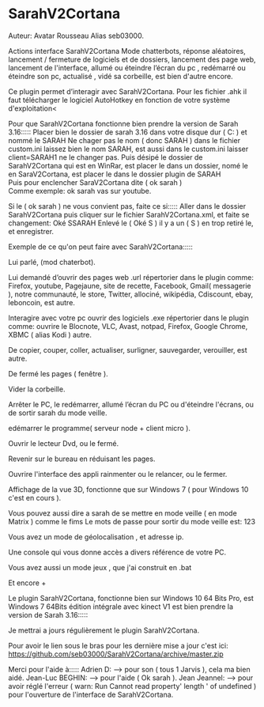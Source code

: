 # SarahV2Cortana
Auteur: Avatar Rousseau Alias seb03000.

Actions interface SarahV2Cortana
Mode chatterbots, réponse aléatoires, lancement / fermeture de logiciels et de dossiers, lancement des page web, 
lancement de l'interface, allumé ou éteindre l’écran du pc , redémarré ou éteindre son pc, actualisé , vidé sa corbeille, 
est bien d'autre encore.


Ce plugin permet d’interagir avec SarahV2Cortana.
Pour les fichier .ahk il faut télécharger le logiciel AutoHotkey en fonction de votre système d'exploitation<

Pour que SarahV2Cortana fonctionne bien prendre la version de Sarah 3.16:::::
Placer bien le dossier de sarah 3.16 dans votre disque dur ( C: ) et nommé le SARAH
Ne chager pas le nom ( donc SARAH ) dans le fichier custom.ini laissez bien le nom SARAH, est aussi dans le custom.ini laisser client=SARAH1 ne le changer pas.
Puis désipé le dossier de SarahV2Cortana qui est en WinRar, est placer le dans un dossier, nomé le en SaraV2Cortana, est placer le dans le dossier plugin de SARAH      
Puis pour enclencher SaraV2Cortana dite  ( ok sarah )      
Comme exemple: ok sarah vas sur youtube. 


Si le ( ok sarah ) ne vous convient pas, faite ce si:::::
Aller dans le dossier SarahV2Cortana puis cliquer sur le fichier SarahV2Cortana.xml, et faite se changement:
Oké SSARAH
Enlevé le ( Oké S ) il y a un ( S ) en trop retiré le, et enregistrer.


Exemple de ce qu'on peut faire avec SarahV2Cortana:::::

Lui parlé, (mod chaterbot).

Lui demandé d’ouvrir des pages web .url répertorier dans le plugin comme: Firefox, youtube, Pagejaune, site de recette, Facebook, Gmail( messagerie ), notre communauté, le store, Twitter, allociné, wikipédia, Cdiscount, ebay, leboncoin, est autre.

Interagire avec votre pc ouvrir des logiciels .exe répertorier dans le plugin comme: ouvrire le Blocnote, VLC, Avast, notpad, Firefox, Google Chrome, XBMC ( alias Kodi ) autre.

De copier, couper, coller, actualiser, surligner, sauvegarder, verouiller, est autre.

De fermé les pages ( fenêtre ).

Vider la corbeille.

Arrêter le PC, le redémarrer, allumé l’écran du PC ou d'éteindre l'écrans, ou de sortir sarah du mode veille.

edémarrer le programme( serveur node + client micro ).

Ouvrir le lecteur Dvd, ou le fermé.

Revenir sur le bureau en réduisant les pages.

Ouvrire l'interface des appli rainmenter ou le relancer, ou le fermer.

Affichage de la vue 3D, fonctionne que sur Windows 7 ( pour Windows 10 c'est en cours ).

Vous pouvez aussi dire a sarah de se mettre en mode veille ( en mode Matrix ) comme le fims 
Le mots de passe pour sortir du mode veille est: 123

Vous avez un mode de géolocalisation , et adresse ip. 

Une console qui vous donne accès a divers référence de votre PC.

Vous avez aussi un mode jeux , que j'ai construit en .bat

Et encore +
      
Le plugin SarahV2Cortana, fonctionne bien sur Windows 10 64 Bits Pro, est Windows 7 64Bits édition intégrale avec kinect V1 est bien prendre la version de Sarah 3.16:::::

Je mettrai a jours régulièrement le plugin SarahV2Cortana.
      
Pour avoir le lien sous le bras pour les dernière mise a jour c'est ici: https://github.com/seb03000/SarahV2Cortana/archive/master.zip 

Merci pour l'aide à:::::
Adrien D: --> pour son ( tous 1 Jarvis ), cela ma bien aidé.
Jean-Luc BEGHIN: --> pour l'aide ( Ok sarah ).
Jean Jeannel: --> pour avoir réglé l'erreur ( warn: Run  Cannot read property' length ' of undefined ) pour l'ouverture de l'interface de SarahV2Cortana.
